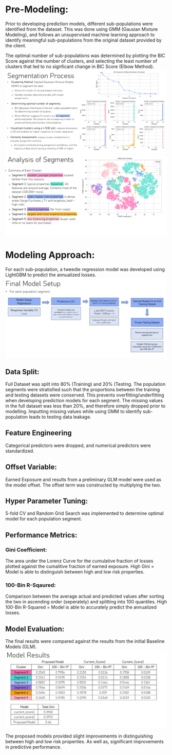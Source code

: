 # Pre-Modeling:
Prior to developing prediction models, different sub-populations were identified from the dataset. This was done using GMM (Gausian Mixture Modeling), and follows an unsupervised machine learning approach to identify meaningful sub-populations from the original dataset provided by the client.

The optimal number of sub-populations was determined by plotting the BIC Score against the number of clusters, and selecting the least number of clusters that led to no signficant change in BIC Score (Elbow Method). 
![Segmentation](/assets/img/Segmentation.PNG)
![Segmentation Analysis](/assets/img/anal_segments.PNG)

# Modeling Approach:
For each sub-population, a tweedie regression model was developed using LightGBM to predict the annualized losses. 
![Model Setup](/assets/img/model_setup.PNG)

## Data Split:

Full Dataset was split into 80% (Training) and 20% (Testing. The population segments were stratisfied such that the proportions between the training and testing datasets were conserved. This prevents overfitting/underfitting when developing prediction models for each segment.
The missing values in the full dataset was less than 20%, and therefore simply dropped prior to modelling. Imputting missing values while using GMM to identify sub-population leads to testing data leakage. 

## Feature Engineering
Categorical predictors were dropped, and numerical predictors were standardized. 

## Offset Variable:
Earned Exposure and results from a preliminary GLM model were used as the model offset. The offset term was constructed by multiplying the two. 

## Hyper Parameter Tuning:
5-fold CV and Random Grid Search was implemented to determine optimal model for each population segment.  

## Performance Metrics:
### Gini Coefficient: 
The area under the Lorenz Curve for the cumulative fraction of losses plotted against the cumalitive fraction of earned exposure. High Gini = Model is able to distinguish between high and low risk properties. 
### 100-Bin R-Sqaured: 
Comparison between the average actual and predicted values after sorting the two in ascending order (seperately) and splitting into 100 quantiles. High 100-Bin R-Squared = Model is able to accurately predict the annualized losses. 

## Model Evaluation:
The final results were compared against the results from the initial Baseline Models (GLM). 
![Results](/assets/img/results.PNG)

The proposed models provided slight improvememts in distinguishing between high and low risk properties. As well as, significant improvements in predictive performance.




